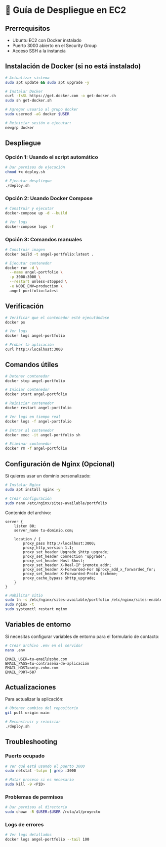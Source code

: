 # 🚀 Guía de Despliegue en EC2

## Prerrequisitos

- Ubuntu EC2 con Docker instalado
- Puerto 3000 abierto en el Security Group
- Acceso SSH a la instancia

## Instalación de Docker (si no está instalado)

```bash
# Actualizar sistema
sudo apt update && sudo apt upgrade -y

# Instalar Docker
curl -fsSL https://get.docker.com -o get-docker.sh
sudo sh get-docker.sh

# Agregar usuario al grupo docker
sudo usermod -aG docker $USER

# Reiniciar sesión o ejecutar:
newgrp docker
```

## Despliegue

### Opción 1: Usando el script automático

```bash
# Dar permisos de ejecución
chmod +x deploy.sh

# Ejecutar despliegue
./deploy.sh
```

### Opción 2: Usando Docker Compose

```bash
# Construir y ejecutar
docker-compose up -d --build

# Ver logs
docker-compose logs -f
```

### Opción 3: Comandos manuales

```bash
# Construir imagen
docker build -t angel-portfolio:latest .

# Ejecutar contenedor
docker run -d \
  --name angel-portfolio \
  -p 3000:3000 \
  --restart unless-stopped \
  -e NODE_ENV=production \
  angel-portfolio:latest
```

## Verificación

```bash
# Verificar que el contenedor esté ejecutándose
docker ps

# Ver logs
docker logs angel-portfolio

# Probar la aplicación
curl http://localhost:3000
```

## Comandos útiles

```bash
# Detener contenedor
docker stop angel-portfolio

# Iniciar contenedor
docker start angel-portfolio

# Reiniciar contenedor
docker restart angel-portfolio

# Ver logs en tiempo real
docker logs -f angel-portfolio

# Entrar al contenedor
docker exec -it angel-portfolio sh

# Eliminar contenedor
docker rm -f angel-portfolio
```

## Configuración de Nginx (Opcional)

Si quieres usar un dominio personalizado:

```bash
# Instalar Nginx
sudo apt install nginx -y

# Crear configuración
sudo nano /etc/nginx/sites-available/portfolio
```

Contenido del archivo:
```nginx
server {
    listen 80;
    server_name tu-dominio.com;

    location / {
        proxy_pass http://localhost:3000;
        proxy_http_version 1.1;
        proxy_set_header Upgrade $http_upgrade;
        proxy_set_header Connection 'upgrade';
        proxy_set_header Host $host;
        proxy_set_header X-Real-IP $remote_addr;
        proxy_set_header X-Forwarded-For $proxy_add_x_forwarded_for;
        proxy_set_header X-Forwarded-Proto $scheme;
        proxy_cache_bypass $http_upgrade;
    }
}
```

```bash
# Habilitar sitio
sudo ln -s /etc/nginx/sites-available/portfolio /etc/nginx/sites-enabled/
sudo nginx -t
sudo systemctl restart nginx
```

## Variables de entorno

Si necesitas configurar variables de entorno para el formulario de contacto:

```bash
# Crear archivo .env en el servidor
nano .env
```

```env
EMAIL_USER=tu-email@zoho.com
EMAIL_PASS=tu-contraseña-de-aplicación
EMAIL_HOST=smtp.zoho.com
EMAIL_PORT=587
```

## Actualizaciones

Para actualizar la aplicación:

```bash
# Obtener cambios del repositorio
git pull origin main

# Reconstruir y reiniciar
./deploy.sh
```

## Troubleshooting

### Puerto ocupado
```bash
# Ver qué está usando el puerto 3000
sudo netstat -tulpn | grep :3000

# Matar proceso si es necesario
sudo kill -9 <PID>
```

### Problemas de permisos
```bash
# Dar permisos al directorio
sudo chown -R $USER:$USER /ruta/al/proyecto
```

### Logs de errores
```bash
# Ver logs detallados
docker logs angel-portfolio --tail 100
``` 